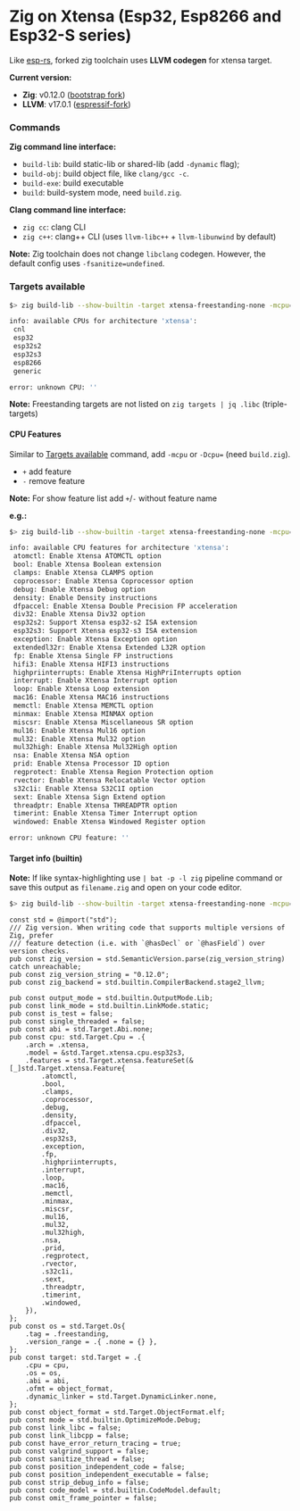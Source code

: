 # Zig on Xtensa (Esp32, Esp8266 and Esp32-S series)

Like [esp-rs](https://github.com/espressif/rust-esp32-example/blob/main/docs/rust-on-xtensa.md), forked zig toolchain uses **LLVM codegen** for xtensa target.

**Current version:**

- **Zig**: v0.12.0 ([bootstrap fork](https://github.com/kassane/zig-espressif-bootstrap))
- **LLVM**: v17.0.1 ([espressif-fork](https://github.com/espressif/llvm-project))


### Commands

**Zig command line interface:**

- `build-lib`: build static-lib or shared-lib (add `-dynamic` flag);
- `build-obj`: build object file, like `clang/gcc -c`.
- `build-exe`: build executable
- `build`: build-system mode, need `build.zig`.

**Clang command line interface:**

- `zig cc`: clang CLI
- `zig c++`: clang++ CLI (uses `llvm-libc++` + `llvm-libunwind` by default)

**Note:** Zig toolchain does not change `libclang` codegen. However, the default config uses `-fsanitize=undefined`.

### Targets available

```bash
$> zig build-lib --show-builtin -target xtensa-freestanding-none -mcpu=(empty or any text)

info: available CPUs for architecture 'xtensa':
 cnl
 esp32
 esp32s2
 esp32s3
 esp8266
 generic

error: unknown CPU: ''
```

**Note:** Freestanding targets are not listed on `zig targets | jq .libc` (triple-targets)

#### CPU Features

Similar to [Targets available](#targets-available) command, add `-mcpu` or `-Dcpu=` (need `build.zig`).

- `+` add feature
- `-` remove feature

**Note:** For show feature list add `+`/`-` without feature name

**e.g.:**
```bash
$> zig build-lib --show-builtin -target xtensa-freestanding-none -mcpu=esp32+

info: available CPU features for architecture 'xtensa':
 atomctl: Enable Xtensa ATOMCTL option
 bool: Enable Xtensa Boolean extension
 clamps: Enable Xtensa CLAMPS option
 coprocessor: Enable Xtensa Coprocessor option
 debug: Enable Xtensa Debug option
 density: Enable Density instructions
 dfpaccel: Enable Xtensa Double Precision FP acceleration
 div32: Enable Xtensa Div32 option
 esp32s2: Support Xtensa esp32-s2 ISA extension
 esp32s3: Support Xtensa esp32-s3 ISA extension
 exception: Enable Xtensa Exception option
 extendedl32r: Enable Xtensa Extended L32R option
 fp: Enable Xtensa Single FP instructions
 hifi3: Enable Xtensa HIFI3 instructions
 highpriinterrupts: Enable Xtensa HighPriInterrupts option
 interrupt: Enable Xtensa Interrupt option
 loop: Enable Xtensa Loop extension
 mac16: Enable Xtensa MAC16 instructions
 memctl: Enable Xtensa MEMCTL option
 minmax: Enable Xtensa MINMAX option
 miscsr: Enable Xtensa Miscellaneous SR option
 mul16: Enable Xtensa Mul16 option
 mul32: Enable Xtensa Mul32 option
 mul32high: Enable Xtensa Mul32High option
 nsa: Enable Xtensa NSA option
 prid: Enable Xtensa Processor ID option
 regprotect: Enable Xtensa Region Protection option
 rvector: Enable Xtensa Relocatable Vector option
 s32c1i: Enable Xtensa S32C1I option
 sext: Enable Xtensa Sign Extend option
 threadptr: Enable Xtensa THREADPTR option
 timerint: Enable Xtensa Timer Interrupt option
 windowed: Enable Xtensa Windowed Register option

error: unknown CPU feature: ''
```


#### Target info (builtin)

**Note:** If like syntax-highlighting use `| bat -p -l zig` pipeline command or save this output as `filename.zig` and open on your code editor.

```bash
$> zig build-lib --show-builtin -target xtensa-freestanding-none -mcpu=esp32s3
```
```zig
const std = @import("std");
/// Zig version. When writing code that supports multiple versions of Zig, prefer
/// feature detection (i.e. with `@hasDecl` or `@hasField`) over version checks.
pub const zig_version = std.SemanticVersion.parse(zig_version_string) catch unreachable;
pub const zig_version_string = "0.12.0";
pub const zig_backend = std.builtin.CompilerBackend.stage2_llvm;

pub const output_mode = std.builtin.OutputMode.Lib;
pub const link_mode = std.builtin.LinkMode.static;
pub const is_test = false;
pub const single_threaded = false;
pub const abi = std.Target.Abi.none;
pub const cpu: std.Target.Cpu = .{
    .arch = .xtensa,
    .model = &std.Target.xtensa.cpu.esp32s3,
    .features = std.Target.xtensa.featureSet(&[_]std.Target.xtensa.Feature{
        .atomctl,
        .bool,
        .clamps,
        .coprocessor,
        .debug,
        .density,
        .dfpaccel,
        .div32,
        .esp32s3,
        .exception,
        .fp,
        .highpriinterrupts,
        .interrupt,
        .loop,
        .mac16,
        .memctl,
        .minmax,
        .miscsr,
        .mul16,
        .mul32,
        .mul32high,
        .nsa,
        .prid,
        .regprotect,
        .rvector,
        .s32c1i,
        .sext,
        .threadptr,
        .timerint,
        .windowed,
    }),
};
pub const os = std.Target.Os{
    .tag = .freestanding,
    .version_range = .{ .none = {} },
};
pub const target: std.Target = .{
    .cpu = cpu,
    .os = os,
    .abi = abi,
    .ofmt = object_format,
    .dynamic_linker = std.Target.DynamicLinker.none,
};
pub const object_format = std.Target.ObjectFormat.elf;
pub const mode = std.builtin.OptimizeMode.Debug;
pub const link_libc = false;
pub const link_libcpp = false;
pub const have_error_return_tracing = true;
pub const valgrind_support = false;
pub const sanitize_thread = false;
pub const position_independent_code = false;
pub const position_independent_executable = false;
pub const strip_debug_info = false;
pub const code_model = std.builtin.CodeModel.default;
pub const omit_frame_pointer = false;
```
